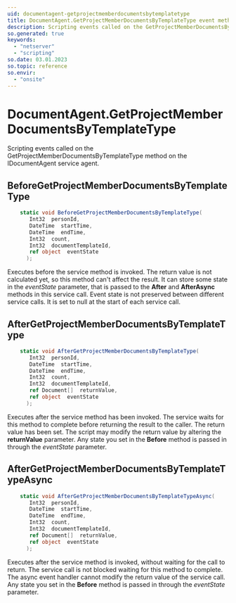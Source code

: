 ```yaml
---
uid: documentagent-getprojectmemberdocumentsbytemplatetype
title: DocumentAgent.GetProjectMemberDocumentsByTemplateType event method
description: Scripting events called on the GetProjectMemberDocumentsByTemplateType method on the DocumentAgent service agent.
so.generated: true
keywords:
  - "netserver"
  - "scripting"
so.date: 03.01.2023
so.topic: reference
so.envir:
  - "onsite"
---
```

# DocumentAgent.GetProjectMemberDocumentsByTemplateType

Scripting events called on the <see cref='M:SuperOffice.CRM.Services.IDocumentAgent.GetProjectMemberDocumentsByTemplateType'>GetProjectMemberDocumentsByTemplateType</see> method on the <see cref='IDocumentAgent'>IDocumentAgent</see>  service agent.

## BeforeGetProjectMemberDocumentsByTemplateType
```cs
    static void BeforeGetProjectMemberDocumentsByTemplateType(
       Int32  personId,
       DateTime  startTime,
       DateTime  endTime,
       Int32  count,
       Int32  documentTemplateId,
       ref object  eventState
      );
```
Executes before the service method is invoked.
The return value is not calculated yet, so this method can't affect the result.
It can store some state in the *eventState* parameter, that is passed to the **After** and **AfterAsync** methods in this service call.
Event state is not preserved between different service calls. It is set to null at the start of each service call.
## AfterGetProjectMemberDocumentsByTemplateType
```cs
    static void AfterGetProjectMemberDocumentsByTemplateType(
       Int32  personId,
       DateTime  startTime,
       DateTime  endTime,
       Int32  count,
       Int32  documentTemplateId,
       ref Document[]  returnValue,
       ref object  eventState
      );
```
Executes after the service method has been invoked. The service waits for this method to complete before returning the result to the caller.
The return value has been set. The script may modify the return value by altering the **returnValue** parameter.
Any state you set in the **Before** method is passed in through the *eventState* parameter.
## AfterGetProjectMemberDocumentsByTemplateTypeAsync
```cs
    static void AfterGetProjectMemberDocumentsByTemplateTypeAsync(
       Int32  personId,
       DateTime  startTime,
       DateTime  endTime,
       Int32  count,
       Int32  documentTemplateId,
       ref Document[]  returnValue,
       ref object  eventState
      );
```
Executes after the service method is invoked, without waiting for the call to return.
The service call is not blocked waiting for this method to complete.
The async event handler cannot modify the return value of the service call.
Any state you set in the **Before** method is passed in through the *eventState* parameter.

